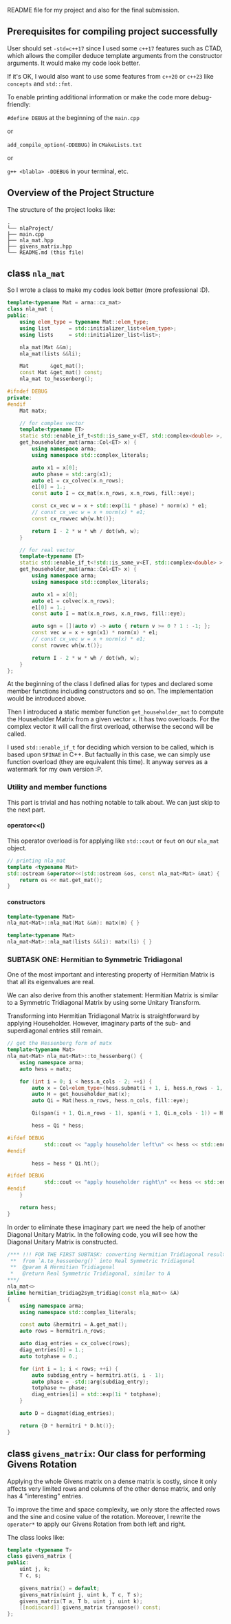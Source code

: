 README file for my project and also for the final submission.

## Prerequisites for compiling project successfully
User should set `-std=c++17` since I used some `c++17` features such as CTAD, which allows the compiler deduce template arguments from the constructor arguments. It would make my code look better.

If it's OK, I would also want to use some features from `c++20` or `c++23` like `concepts` and `std::fmt`.

To enable printing additional information or make the code more debug-friendly:

`#define DEBUG` at the beginning of the `main.cpp`

or

`add_compile_option(-DDEBUG)` in `CMakeLists.txt`

or 

`g++ <blabla> -DDEBUG` in your terminal, etc.

## Overview of the Project Structure
The structure of the project looks like:
```
.
└── nlaProject/
├── main.cpp
├── nla_mat.hpp
├── givens_matrix.hpp
└── README.md (this file)
```

## class `nla_mat`
So I wrote a class to make my codes look better (more professional :D).
```cpp
template<typename Mat = arma::cx_mat>
class nla_mat {
public:
    using elem_type = typename Mat::elem_type;
    using list      = std::initializer_list<elem_type>;
    using lists     = std::initializer_list<list>;

    nla_mat(Mat &&m);
    nla_mat(lists &&li);

    Mat       &get_mat();
    const Mat &get_mat() const;
    nla_mat to_hessenberg();

#ifndef DEBUG
private:
#endif
    Mat matx;

    // for complex vector
    template<typename ET>
    static std::enable_if_t<std::is_same_v<ET, std::complex<double> >, arma::Mat<ET> >
    get_householder_mat(arma::Col<ET> x) {
        using namespace arma;
        using namespace std::complex_literals;

        auto x1 = x[0];
        auto phase = std::arg(x1);
        auto e1 = cx_colvec(x.n_rows);
        e1[0] = 1.;
        const auto I = cx_mat(x.n_rows, x.n_rows, fill::eye);

        const cx_vec w = x + std::exp(1i * phase) * norm(x) * e1;
        // const cx_vec w = x + norm(x) * e1;
        const cx_rowvec wh{w.ht()};

        return I - 2 * w * wh / dot(wh, w);
    }

    // for real vector
    template<typename ET>
    static std::enable_if_t<!std::is_same_v<ET, std::complex<double> >, arma::Mat<ET> >
    get_householder_mat(arma::Col<ET> x) {
        using namespace arma;
        using namespace std::complex_literals;

        auto x1 = x[0];
        auto e1 = colvec(x.n_rows);
        e1[0] = 1.;
        const auto I = mat(x.n_rows, x.n_rows, fill::eye);

        auto sgn = [](auto v) -> auto { return v >= 0 ? 1 : -1; };
        const vec w = x + sgn(x1) * norm(x) * e1;
        // const cx_vec w = x + norm(x) * e1;
        const rowvec wh{w.t()};

        return I - 2 * w * wh / dot(wh, w);
    }
};
```
At the beginning of the class I defined alias for types and declared some member functions including constructors and so on. The implementation would be introduced above.

Then I introduced a static member function `get_householder_mat` to compute the Householder Matrix from a given vector `x`. It has two overloads. For the complex vector it will call the first overload, otherwise the second will be called.

I used `std::enable_if_t` for deciding which version to be called, which is based upon `SFINAE` in C++. But factually in this case, we can simply use function overload (they are equivalent this time). It anyway serves as a watermark for my own version :P.

### Utility and member functions
This part is trivial and has nothing notable to talk about. We can just skip to the next part.
#### operator<<()
This operator overload is for applying like `std::cout` or `fout` on our `nla_mat` object.
```cpp
// printing nla_mat
template <typename Mat>
std::ostream &operator<<(std::ostream &os, const nla_mat<Mat> &mat) {
    return os << mat.get_mat();
}
```

#### constructors
```cpp
template<typename Mat>
nla_mat<Mat>::nla_mat(Mat &&m): matx(m) { }

template<typename Mat>
nla_mat<Mat>::nla_mat(lists &&li): matx(li) { }
```

### SUBTASK ONE: Hermitian to Symmetric Tridiagonal
One of the most important and interesting property of Hermitian Matrix is that all its eigenvalues are real.

We can also derive from this another statement: Hermitian Matrix is similar to a Symmetric Tridiagonal Matrix by using some Unitary Transform.

Transforming into Hermitian Tridiagonal Matrix is straightforward by applying Householder. However, imaginary parts of the sub- and superdiagonal entries still remain.
```cpp
// get the Hessenberg form of matx
template<typename Mat>
nla_mat<Mat> nla_mat<Mat>::to_hessenberg() {
    using namespace arma;
    auto hess = matx;

    for (int i = 0; i < hess.n_cols - 2; ++i) {
        auto x = Col<elem_type>(hess.submat(i + 1, i, hess.n_rows - 1, i));
        auto H = get_householder_mat(x);
        auto Qi = Mat(hess.n_rows, hess.n_cols, fill::eye);

        Qi(span(i + 1, Qi.n_rows - 1), span(i + 1, Qi.n_cols - 1)) = H;

        hess = Qi * hess;

#ifdef DEBUG
            std::cout << "apply householder left\n" << hess << std::endl;
#endif

        hess = hess * Qi.ht();

#ifdef DEBUG
            std::cout << "apply householder right\n" << hess << std::endl;
#endif
    }

    return hess;
}
```

In order to eliminate these imaginary part we need the help of another Diagonal Unitary Matrix. In the following code, you will see how the Diagonal Unitary Matrix is constructed.

```cpp
/*** !!! FOR THE FIRST SUBTASK: converting Hermitian Tridiagonal resulting
 **  from `A.to_hessenberg()` into Real Symmetric Tridiagonal
 **  @param A Hermitian Tridiagonal
 *   @return Real Symmetric Tridiagonal, similar to A
***/
nla_mat<>
inline hermitian_tridiag2sym_tridiag(const nla_mat<> &A)
{
    using namespace arma;
    using namespace std::complex_literals;

    const auto &hermitri = A.get_mat();
    auto rows = hermitri.n_rows;

    auto diag_entries = cx_colvec(rows);
    diag_entries[0] = 1.;
    auto totphase = 0.;

    for (int i = 1; i < rows; ++i) {
        auto subdiag_entry = hermitri.at(i, i - 1);
        auto phase = -std::arg(subdiag_entry);
        totphase += phase;
        diag_entries[i] = std::exp(1i * totphase);
    }

    auto D = diagmat(diag_entries);

    return {D * hermitri * D.ht()};
}
```

## class `givens_matrix`: Our class for performing Givens Rotation
Applying the whole Givens matrix on a dense matrix is costly, since it only affects very limited rows and columns of the other dense matrix, and only has 4 "interesting" entries.

To improve the time and space complexity, we only store the affected rows and the sine and cosine value of the rotation. Moreover, I rewrite the `operator*` to apply our Givens Rotation from both left and right.

The class looks like:
```cpp
template <typename T>
class givens_matrix {
public:
    uint j, k;
    T c, s;
    
    givens_matrix() = default;
    givens_matrix(uint j, uint k, T c, T s);
    givens_matrix(T a, T b, uint j, uint k);
    [[nodiscard]] givens_matrix transpose() const;
};
```

